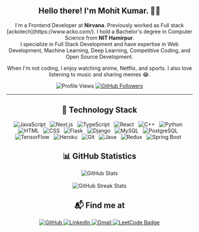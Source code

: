 <h2 align="center">Hello there! I'm Mohit Kumar. 👋🤓</h2>
<p align="center">
  I'm a Frontend Developer at <strong>Nirvana</strong>. Previously worked as Full stack [ackotech](https://www.acko.com/).
  I hold a Bachelor's degree in Computer Science from <strong>NIT Hamirpur</strong>. <br>
  I specialize in Full Stack Development and have expertise in Web Development, Machine Learning, Deep Learning, Competitive Coding, and Open Source Development.
</p>
<p align="center">
  When I'm not coding, I enjoy watching anime, Netflix, and sports. I also love listening to music and sharing memes 😂.
</p>
<p align="center">
  <img src="https://komarev.com/ghpvc/?username=Mohitkumar6122&style=flat-square" alt="Profile Views" />
  <a href="https://github.com/MohitKumar6122"><img src="https://img.shields.io/github/followers/Mohitkumar6122?style=social" alt="GitHub Followers" /></a>
</p>
<hr>
<h2 align="center">🔭 Technology Stack</h2>
<p align="center">
  <img src="https://img.shields.io/badge/javascript-F7DF1E.svg?&style=for-the-badge&logo=javascript&logoColor=black" alt="JavaScript" />&nbsp;&nbsp;
  <img src="https://img.shields.io/badge/next.js-000000.svg?&style=for-the-badge&logo=next.js&logoColor=white" alt="Next.js" />&nbsp;&nbsp;
  <img src="https://img.shields.io/badge/typescript-3178C6.svg?&style=for-the-badge&logo=typescript&logoColor=white" alt="TypeScript" />&nbsp;&nbsp;
  <img src="https://img.shields.io/badge/react-61DAFB.svg?&style=for-the-badge&logo=react&logoColor=black" alt="React" />&nbsp;&nbsp;
  <img src="https://img.shields.io/badge/c++-00599C.svg?&style=for-the-badge&logo=cplusplus&logoColor=white" alt="C++" />&nbsp;&nbsp;
  <img src="https://img.shields.io/badge/python-3776AB.svg?&style=for-the-badge&logo=python&logoColor=yellow" alt="Python" />&nbsp;&nbsp;
  <img src="https://img.shields.io/badge/html-E34F26.svg?&style=for-the-badge&logo=html5&logoColor=white" alt="HTML" />&nbsp;&nbsp;
  <img src="https://img.shields.io/badge/css-1572B6.svg?&style=for-the-badge&logo=css3&logoColor=white" alt="CSS" />&nbsp;&nbsp;
  <img src="https://img.shields.io/badge/flask-000000.svg?&style=for-the-badge&logo=flask&logoColor=white" alt="Flask" />&nbsp;&nbsp;
  <img src="https://img.shields.io/badge/django-092E20.svg?&style=for-the-badge&logo=django&logoColor=white" alt="Django" />&nbsp;&nbsp;
  <img src="https://img.shields.io/badge/mysql-4479A1.svg?&style=for-the-badge&logo=mysql&logoColor=white" alt="MySQL" />&nbsp;&nbsp;
  <img src="https://img.shields.io/badge/postgresql-336791.svg?&style=for-the-badge&logo=postgresql&logoColor=white" alt="PostgreSQL" />&nbsp;&nbsp;
  <img src="https://img.shields.io/badge/tensorflow-FF6F00.svg?&style=for-the-badge&logo=tensorflow&logoColor=white" alt="TensorFlow" />&nbsp;&nbsp;
  <img src="https://img.shields.io/badge/heroku-430098.svg?&style=for-the-badge&logo=heroku&logoColor=white" alt="Heroku" />&nbsp;&nbsp;
  <img src="https://img.shields.io/badge/git-F05032.svg?&style=for-the-badge&logo=git&logoColor=white" alt="Git" />&nbsp;&nbsp;
  <img src="https://img.shields.io/badge/java-007396.svg?&style=for-the-badge&logo=java&logoColor=white" alt="Java" />&nbsp;&nbsp;
  <img src="https://img.shields.io/badge/redux-764ABC.svg?&style=for-the-badge&logo=redux&logoColor=white" alt="Redux" />&nbsp;&nbsp;
  <img src="https://img.shields.io/badge/spring-6DB33F.svg?&style=for-the-badge&logo=spring&logoColor=white" alt="Spring Boot" />&nbsp;&nbsp;
</p>
<h2 align="center">📊 GitHub Statistics</h2>
<p align="center">
  <img src="https://github-readme-stats-git-masterrstaa-rickstaa.vercel.app/api?username=Mohitkumar6122&count_private=true&layout=compact&hide=html&theme=jolly" alt="GitHub Stats" />
      <br/> <br/>
  <img src="https://github-readme-streak-stats.herokuapp.com/?user=Mohitkumar6122" alt="GitHub Streak Stats" />
</p>
<h2 align="center">📬 Find me at</h2>
<p align="center">
<a href="https://github.com/Mohitkumar6122" target="_blank">
  <img src="http://img.shields.io/badge/-Github-black?style=flat-square&logo=github" alt="GitHub" />
</a>
<a href="https://www.linkedin.com/in/mohit-kumar6122/" target="_blank">
  <img src="https://img.shields.io/badge/-LinkedIn-blue?style=flat-square&logo=Linkedin&logoColor=white" alt="LinkedIn" />
</a>
<a href="mailto:mkay6123@gmail.com" target="_blank">
  <img src="https://img.shields.io/badge/-Gmail-d14836?style=flat-square&logo=Gmail&logoColor=white" alt="Gmail" />
</a>
<a href="https://leetcode.com/Mkay6122/" target="_blank">
  <img src="https://img.shields.io/badge/-LeetCode-FFA116?style=flat&logo=LeetCode&logoColor=black" alt="LeetCode Badge" />
</a>

</p>
